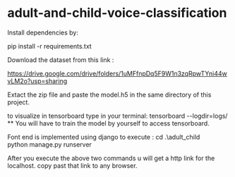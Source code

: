 # adult-and-child-voice-classification
Install dependencies by:

pip install -r requirements.txt

Download the dataset from this link :

https://drive.google.com/drive/folders/1uMFfnpDq5F9W1n3zqRpwTYni44wvLM2o?usp=sharing

Extact the zip file and paste the model.h5 in the same directory of this project.

to visualize in tensorboard type in your terminal:
tensorboard --logdir=logs/
** You will have to train the model by yourself to access tensorboard.

Font end is implemented using django
to execute :
cd .\adult_child\
python manage.py runserver

After you execute the above two commands u will get a http link for the localhost.
copy past that link to any browser.
